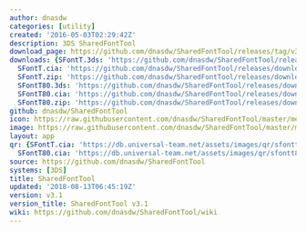 ```yaml
---
author: dnasdw
categories: [utility]
created: '2016-05-03T02:29:42Z'
description: 3DS SharedFontTool
download_page: https://github.com/dnasdw/SharedFontTool/releases/tag/v3.1
downloads: {SFontT.3ds: 'https://github.com/dnasdw/SharedFontTool/releases/download/v3.1/SFontT.3ds',
  SFontT.cia: 'https://github.com/dnasdw/SharedFontTool/releases/download/v3.1/SFontT.cia',
  SFontT.zip: 'https://github.com/dnasdw/SharedFontTool/releases/download/v3.1/SFontT.zip',
  SFontT80.3ds: 'https://github.com/dnasdw/SharedFontTool/releases/download/v3.1/SFontT80.3ds',
  SFontT80.cia: 'https://github.com/dnasdw/SharedFontTool/releases/download/v3.1/SFontT80.cia',
  SFontT80.zip: 'https://github.com/dnasdw/SharedFontTool/releases/download/v3.1/SFontT80.zip'}
github: dnasdw/SharedFontTool
icon: https://raw.githubusercontent.com/dnasdw/SharedFontTool/master/meta/icon_3ds.png
image: https://raw.githubusercontent.com/dnasdw/SharedFontTool/master/meta/banner_3ds.png
layout: app
qr: {SFontT.cia: 'https://db.universal-team.net/assets/images/qr/sfontt.cia.png',
  SFontT80.cia: 'https://db.universal-team.net/assets/images/qr/sfontt80.cia.png'}
source: https://github.com/dnasdw/SharedFontTool
systems: [3DS]
title: SharedFontTool
updated: '2018-08-13T06:45:19Z'
version: v3.1
version_title: SharedFontTool v3.1
wiki: https://github.com/dnasdw/SharedFontTool/wiki
---
```

